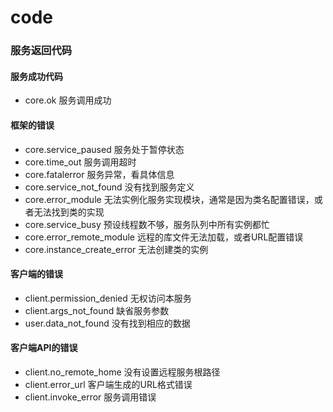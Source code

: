 code
====

### 服务返回代码

#### 服务成功代码
 - core.ok 服务调用成功

#### 框架的错误
 - core.service_paused 服务处于暂停状态
 - core.time_out 服务调用超时
 - core.fatalerror 服务异常，看具体信息
 - core.service_not_found 没有找到服务定义
 - core.error_module 无法实例化服务实现模块，通常是因为类名配置错误，或者无法找到类的实现
 - core.service_busy 预设线程数不够，服务队列中所有实例都忙
 - core.error_remote_module 远程的库文件无法加载，或者URL配置错误
 - core.instance_create_error 无法创建类的实例

#### 客户端的错误
 - client.permission_denied 无权访问本服务
 - client.args_not_found 缺省服务参数
 - user.data_not_found 没有找到相应的数据
 
#### 客户端API的错误
 - client.no_remote_home 没有设置远程服务根路径
 - client.error_url 客户端生成的URL格式错误
 - client.invoke_error 服务调用错误